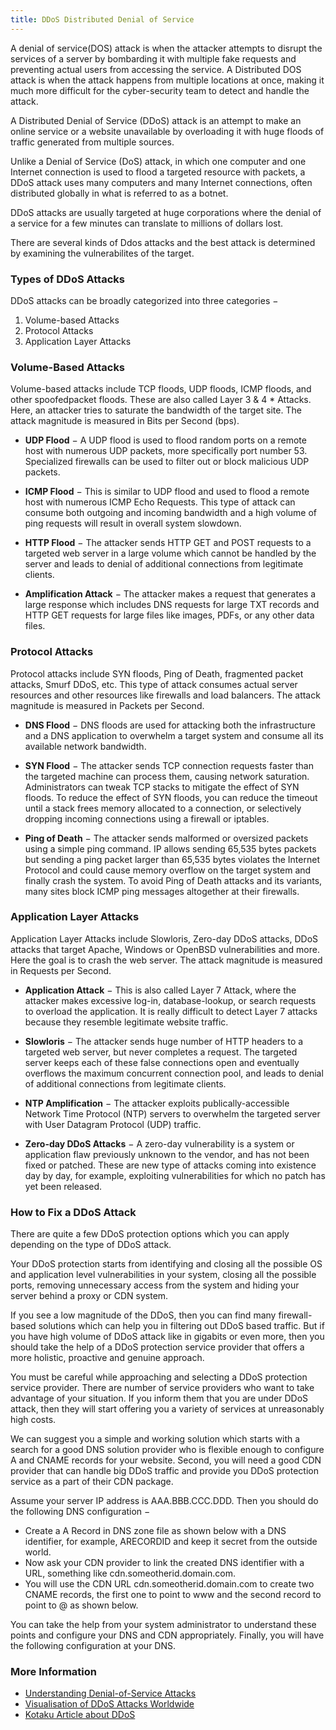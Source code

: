 ```yaml
---
title: DDoS Distributed Denial of Service
---
```


A denial of service(DOS) attack is when the attacker attempts to disrupt the services of a server by bombarding it with multiple fake requests and preventing actual users from accessing the service. A Distributed DOS attack is when the attack happens from multiple locations at once, making it much more difficult for the cyber-security team to detect and handle the attack.

A Distributed Denial of Service (DDoS) attack is an attempt to make an online service or a website unavailable by overloading it with huge floods of traffic generated from multiple sources.

Unlike a Denial of Service (DoS) attack, in which one computer and one Internet connection is used to flood a targeted resource with packets, a DDoS attack uses many computers and many Internet connections, often distributed globally in what is referred to as a botnet.

DDoS attacks are usually targeted at huge corporations where the denial of a service for a few minutes can translate to millions of dollars lost.

There are several kinds of Ddos attacks and the best attack is determined by examining the vulnerabilites of the target.

### Types of DDoS Attacks
DDoS attacks can be broadly categorized into three categories −

1. Volume-based Attacks
2. Protocol Attacks
3. Application Layer Attacks

### Volume-Based Attacks
Volume-based attacks include TCP floods, UDP floods, ICMP floods, and other spoofedpacket floods. These are also called Layer 3 & 4 * Attacks. Here, an attacker tries to saturate the bandwidth of the target site. The attack magnitude is measured in Bits per Second (bps).

* **UDP Flood** − A UDP flood is used to flood random ports on a remote host with numerous UDP packets, more specifically port number 53. Specialized firewalls can be used to filter out or block malicious UDP packets.

* **ICMP Flood** − This is similar to UDP flood and used to flood a remote host with numerous ICMP Echo Requests. This type of attack can consume both outgoing and incoming bandwidth and a high volume of ping requests will result in overall system slowdown.

* **HTTP Flood** − The attacker sends HTTP GET and POST requests to a targeted web server in a large volume which cannot be handled by the server and leads to denial of additional connections from legitimate clients.

* **Amplification Attack** − The attacker makes a request that generates a large response which includes DNS requests for large TXT records and HTTP GET requests for large files like images, PDFs, or any other data files.

### Protocol Attacks
Protocol attacks include SYN floods, Ping of Death, fragmented packet attacks, Smurf DDoS, etc. This type of attack consumes actual server resources and other resources like firewalls and load balancers. The attack magnitude is measured in Packets per Second.

* **DNS Flood** − DNS floods are used for attacking both the infrastructure and a DNS application to overwhelm a target system and consume all its available network bandwidth.

* **SYN Flood** − The attacker sends TCP connection requests faster than the targeted machine can process them, causing network saturation. Administrators can tweak TCP stacks to mitigate the effect of SYN floods. To reduce the effect of SYN floods, you can reduce the timeout until a stack frees memory allocated to a connection, or selectively dropping incoming connections using a firewall or iptables.

* **Ping of Death** − The attacker sends malformed or oversized packets using a simple ping command. IP allows sending 65,535 bytes packets but sending a ping packet larger than 65,535 bytes violates the Internet Protocol and could cause memory overflow on the target system and finally crash the system. To avoid Ping of Death attacks and its variants, many sites block ICMP ping messages altogether at their firewalls.

### Application Layer Attacks
Application Layer Attacks include Slowloris, Zero-day DDoS attacks, DDoS attacks that target Apache, Windows or OpenBSD vulnerabilities and more. Here the goal is to crash the web server. The attack magnitude is measured in Requests per Second.

* **Application Attack** − This is also called Layer 7 Attack, where the attacker makes excessive log-in, database-lookup, or search requests to overload the application. It is really difficult to detect Layer 7 attacks because they resemble legitimate website traffic.

* **Slowloris** − The attacker sends huge number of HTTP headers to a targeted web server, but never completes a request. The targeted server keeps each of these false connections open and eventually overflows the maximum concurrent connection pool, and leads to denial of additional connections from legitimate clients.

* **NTP Amplification** − The attacker exploits publically-accessible Network Time Protocol (NTP) servers to overwhelm the targeted server with User Datagram Protocol (UDP) traffic.

* **Zero-day DDoS Attacks** − A zero-day vulnerability is a system or application flaw previously unknown to the vendor, and has not been fixed or patched. These are new type of attacks coming into existence day by day, for example, exploiting vulnerabilities for which no patch has yet been released.

### How to Fix a DDoS Attack
There are quite a few DDoS protection options which you can apply depending on the type of DDoS attack.

Your DDoS protection starts from identifying and closing all the possible OS and application level vulnerabilities in your system, closing all the possible ports, removing unnecessary access from the system and hiding your server behind a proxy or CDN system.

If you see a low magnitude of the DDoS, then you can find many firewall-based solutions which can help you in filtering out DDoS based traffic. But if you have high volume of DDoS attack like in gigabits or even more, then you should take the help of a DDoS protection service provider that offers a more holistic, proactive and genuine approach.

You must be careful while approaching and selecting a DDoS protection service provider. There are number of service providers who want to take advantage of your situation. If you inform them that you are under DDoS attack, then they will start offering you a variety of services at unreasonably high costs.

We can suggest you a simple and working solution which starts with a search for a good DNS solution provider who is flexible enough to configure A and CNAME records for your website. Second, you will need a good CDN provider that can handle big DDoS traffic and provide you DDoS protection service as a part of their CDN package.

Assume your server IP address is AAA.BBB.CCC.DDD. Then you should do the following DNS configuration −

* Create a A Record in DNS zone file as shown below with a DNS identifier, for example, ARECORDID and keep it secret from the outside world.
* Now ask your CDN provider to link the created DNS identifier with a URL, something like cdn.someotherid.domain.com.
* You will use the CDN URL cdn.someotherid.domain.com to create two CNAME records, the first one to point to www and the second record to point to @ as shown below.

You can take the help from your system administrator to understand these points and configure your DNS and CDN appropriately. Finally, you will have the following configuration at your DNS.

### More Information

* [Understanding Denial-of-Service Attacks](https://www.us-cert.gov/ncas/tips/ST04-015)
* [Visualisation of DDoS Attacks Worldwide](http://www.digitalattackmap.com/#anim=1&color=0&country=ALL&list=0&time=17462&view=map "Visualisation of DDoS Attacks Worldwide")
* [Kotaku Article about DDoS](https://kotaku.com/how-ddos-attacks-work-and-why-theyre-so-hard-to-stop-1676445620)
